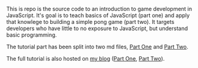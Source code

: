 This is repo is the source code to an introduction to game development in JavaScript. It's goal is to teach basics of JavaScript (part one) and apply that knowlege to building a simple pong game (part two). It targets developers who have little to no exposure to JavaScript, but understand basic programming.

The tutorial part has been split into two md files, [Part One](part-one.md) and [Part Two](part-two.md).

The full tutorial is also hosted on [my blog](http://blog.peticol.as) ([Part One](http://blog.peticol.as/pong-in-javascript-part-i/), [Part Two](http://blog.peticol.as/pong-in-javascript-part-ii/)).
